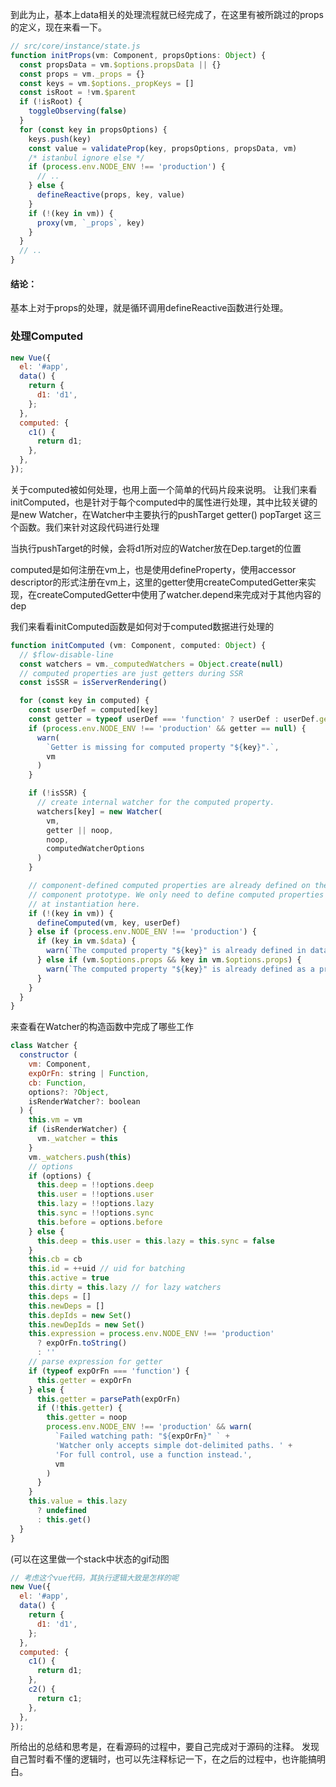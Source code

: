 到此为止，基本上data相关的处理流程就已经完成了，在这里有被所跳过的props的定义，现在来看一下。

```javascript
// src/core/instance/state.js
function initProps(vm: Component, propsOptions: Object) {
  const propsData = vm.$options.propsData || {}
  const props = vm._props = {}
  const keys = vm.$options._propKeys = []
  const isRoot = !vm.$parent
  if (!isRoot) {
    toggleObserving(false)
  }
  for (const key in propsOptions) {
    keys.push(key)
    const value = validateProp(key, propsOptions, propsData, vm)
    /* istanbul ignore else */
    if (process.env.NODE_ENV !== 'production') {
      // ..
    } else {
      defineReactive(props, key, value)
    }
    if (!(key in vm)) {
      proxy(vm, `_props`, key)
    }
  }
  // ..
}
```

#### 结论：
基本上对于props的处理，就是循环调用defineReactive函数进行处理。

### 处理Computed

```javascript
new Vue({
  el: '#app',
  data() {
    return {
      d1: 'd1',
    };
  },
  computed: {
    c1() {
      return d1;
    },
  },
});
```

关于computed被如何处理，也用上面一个简单的代码片段来说明。
让我们来看initComputed，也是针对于每个computed中的属性进行处理，其中比较关键的是new Watcher，在Watcher中主要执行的pushTarget getter() popTarget 这三个函数。我们来针对这段代码进行处理

当执行pushTarget的时候，会将d1所对应的Watcher放在Dep.target的位置

computed是如何注册在vm上，也是使用defineProperty，使用accessor descriptor的形式注册在vm上，这里的getter使用createComputedGetter来实现，在createComputedGetter中使用了watcher.depend来完成对于其他内容的dep

我们来看看initComputed函数是如何对于computed数据进行处理的

```javascript
function initComputed (vm: Component, computed: Object) {
  // $flow-disable-line
  const watchers = vm._computedWatchers = Object.create(null)
  // computed properties are just getters during SSR
  const isSSR = isServerRendering()

  for (const key in computed) {
    const userDef = computed[key]
    const getter = typeof userDef === 'function' ? userDef : userDef.get
    if (process.env.NODE_ENV !== 'production' && getter == null) {
      warn(
        `Getter is missing for computed property "${key}".`,
        vm
      )
    }

    if (!isSSR) {
      // create internal watcher for the computed property.
      watchers[key] = new Watcher(
        vm,
        getter || noop,
        noop,
        computedWatcherOptions
      )
    }

    // component-defined computed properties are already defined on the
    // component prototype. We only need to define computed properties defined
    // at instantiation here.
    if (!(key in vm)) {
      defineComputed(vm, key, userDef)
    } else if (process.env.NODE_ENV !== 'production') {
      if (key in vm.$data) {
        warn(`The computed property "${key}" is already defined in data.`, vm)
      } else if (vm.$options.props && key in vm.$options.props) {
        warn(`The computed property "${key}" is already defined as a prop.`, vm)
      }
    }
  }
}
```

来查看在Watcher的构造函数中完成了哪些工作

```javascript
class Watcher {
  constructor (
    vm: Component,
    expOrFn: string | Function,
    cb: Function,
    options?: ?Object,
    isRenderWatcher?: boolean
  ) {
    this.vm = vm
    if (isRenderWatcher) {
      vm._watcher = this
    }
    vm._watchers.push(this)
    // options
    if (options) {
      this.deep = !!options.deep
      this.user = !!options.user
      this.lazy = !!options.lazy
      this.sync = !!options.sync
      this.before = options.before
    } else {
      this.deep = this.user = this.lazy = this.sync = false
    }
    this.cb = cb
    this.id = ++uid // uid for batching
    this.active = true
    this.dirty = this.lazy // for lazy watchers
    this.deps = []
    this.newDeps = []
    this.depIds = new Set()
    this.newDepIds = new Set()
    this.expression = process.env.NODE_ENV !== 'production'
      ? expOrFn.toString()
      : ''
    // parse expression for getter
    if (typeof expOrFn === 'function') {
      this.getter = expOrFn
    } else {
      this.getter = parsePath(expOrFn)
      if (!this.getter) {
        this.getter = noop
        process.env.NODE_ENV !== 'production' && warn(
          `Failed watching path: "${expOrFn}" ` +
          'Watcher only accepts simple dot-delimited paths. ' +
          'For full control, use a function instead.',
          vm
        )
      }
    }
    this.value = this.lazy
      ? undefined
      : this.get()
  }
}
```

(可以在这里做一个stack中状态的gif动图

```javascript
// 考虑这个vue代码，其执行逻辑大致是怎样的呢
new Vue({
  el: '#app',
  data() {
    return {
      d1: 'd1',
    };
  },
  computed: {
    c1() {
      return d1;
    },
    c2() {
      return c1;
    },
  },
});
```

所给出的总结和思考是，在看源码的过程中，要自己完成对于源码的注释。
发现自己暂时看不懂的逻辑时，也可以先注释标记一下，在之后的过程中，也许能搞明白。
